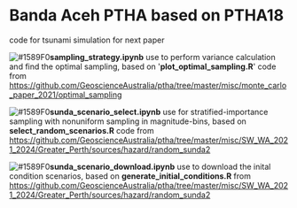 # Banda Aceh PTHA based on PTHA18
code for tsunami simulation for next paper

 ![#1589F0](https://placehold.co/15x15/1589F0/1589F0.png)**sampling_strategy.ipynb** use to perform variance calculation and find the optimal sampling, based on  '**plot_optimal_sampling.R**' code from https://github.com/GeoscienceAustralia/ptha/tree/master/misc/monte_carlo_paper_2021/optimal_sampling

 ![#1589F0](https://placehold.co/15x15/1589F0/1589F0.png)**sunda_scenario_select.ipynb** use for stratified-importance sampling with nonuniform sampling in magnitude-bins, based on **select_random_scenarios.R** code from https://github.com/GeoscienceAustralia/ptha/tree/master/misc/SW_WA_2021_2024/Greater_Perth/sources/hazard/random_sunda2

 ![#1589F0](https://placehold.co/15x15/1589F0/1589F0.png)**sunda_scenario_download.ipynb** use to download the inital condition scenarios, based on **generate_initial_conditions.R** from https://github.com/GeoscienceAustralia/ptha/tree/master/misc/SW_WA_2021_2024/Greater_Perth/sources/hazard/random_sunda2
